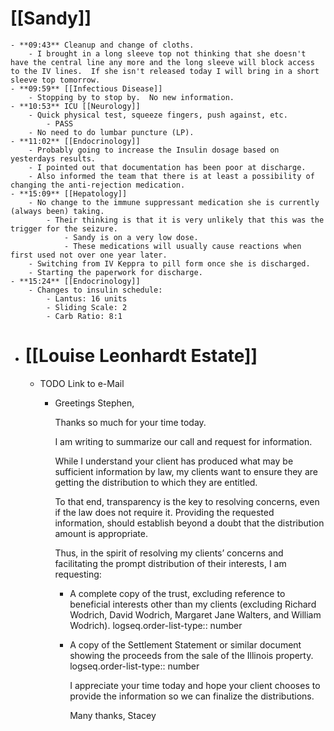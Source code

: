 # [[Sandy]]
	- **09:43** Cleanup and change of cloths.
		- I brought in a long sleeve top not thinking that she doesn't have the central line any more and the long sleeve will block access to the IV lines.  If she isn't released today I will bring in a short sleeve top tomorrow.
	- **09:59** [[Infectious Disease]]
		- Stopping by to stop by.  No new information.
	- **10:53** ICU [[Neurology]]
		- Quick physical test, squeeze fingers, push against, etc.
			- PASS
		- No need to do lumbar puncture (LP).
	- **11:02** [[Endocrinology]]
		- Probably going to increase the Insulin dosage based on yesterdays results.
		- I pointed out that documentation has been poor at discharge.
		- Also informed the team that there is at least a possibility of changing the anti-rejection medication.
	- **15:09** [[Hepatology]]
		- No change to the immune suppressant medication she is currently (always been) taking.
			- Their thinking is that it is very unlikely that this was the trigger for the seizure.
				- Sandy is on a very low dose.
				- These medications will usually cause reactions when first used not over one year later.
		- Switching from IV Keppra to pill form once she is discharged.
		- Starting the paperwork for discharge.
	- **15:24** [[Endocrinology]]
		- Changes to insulin schedule:
			- Lantus: 16 units
			- Sliding Scale: 2
			- Carb Ratio: 8:1
- # [[Louise Leonhardt Estate]]
	- TODO Link to e-Mail
		- Greetings Stephen,
		  
		  Thanks so much for your time today.
		  
		  I am writing to summarize our call and request for information.
		  
		  While I understand your client has produced what may be sufficient information by law, my clients want to ensure they are getting the distribution to which they are entitled.
		  
		  To that end, transparency is the key to resolving concerns, even if the law does not require it. Providing the requested information, should establish beyond a doubt that the distribution amount is appropriate.
		  
		  Thus, in the spirit of resolving my clients’ concerns and facilitating the prompt distribution of their interests, I am requesting:
			- A complete copy of the trust, excluding reference to beneficial interests other than my clients (excluding Richard Wodrich, David Wodrich, Margaret Jane Walters, and William Wodrich).
			  logseq.order-list-type:: number
			- A copy of the Settlement Statement or similar document showing the proceeds from the sale of the Illinois property.
			  logseq.order-list-type:: number
			  
			  I appreciate your time today and hope your client chooses to provide the information so we can finalize the distributions.
			  
			  Many thanks,
			  Stacey